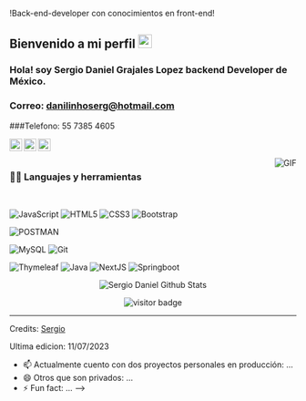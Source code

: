 
!Back-end-developer con conocimientos en front-end!
    
## Bienvenido a mi perfil <img src="https://github.com/TheDudeThatCode/TheDudeThatCode/blob/master/Assets/Earth.gif" width="24px">

### Hola! soy Sergio Daniel Grajales Lopez backend Developer de México.

### Correo: danilinhoserg@hotmail.com

###Telefono: 55 7385 4605

<a href="https://www.linkedin.com/in/sergio-daniel-grajales-lopez-b619a91b0/">
  <img align="left" alt="Sergio Daniel" width="22px" src="https://cdn.jsdelivr.net/npm/simple-icons@v3/icons/linkedin.svg" />
</a>
<a href="https://www.facebook.com/sergio.daniel.94617999">
  <img align="left" alt="Sergio Daniel" width="22px" src="https://cdn.jsdelivr.net/npm/simple-icons@v3/icons/facebook.svg" />
</a>
<a href="https://wa.me/525573854605">
  <img align="left" alt="Sergio Daniel" width="22px" src="https://cdn.jsdelivr.net/npm/simple-icons@v3/icons/whatsapp.svg" />
</a>

<br />
<br />

  <img align="right" alt="GIF" src="https://media.giphy.com/media/836HiJc7pgzy8iNXCn/giphy.gif" />
  
### 👨‍💻 Languajes y herramientas

<br />

![JavaScript](https://img.shields.io/badge/-JavaScript-black?style=flat&logo=javascript)
![HTML5](https://img.shields.io/badge/-HTML5-E34F26?style=flat&logo=html5&logoColor=white&)
![CSS3](https://img.shields.io/badge/-CSS3-1572B6?style=flat&logo=css3&)
![Bootstrap](https://img.shields.io/badge/-Bootstrap-563D7C?style=flat&logo=bootstrap&)

![POSTMAN](https://img.shields.io/badge/-postman-02569B?style=flat&logo=postman&)

![MySQL](https://img.shields.io/badge/-MySQL-black?style=flat&logo=mysql&)
![Git](https://img.shields.io/badge/-Git-black?style=flat&logo=git&) 

![Thymeleaf](https://img.shields.io/badge/-Thymeleaf-white?style=flat&logo=thymeleaf&)
![Java](https://img.shields.io/badge/-Java-red?style=flat&logo=java&) 
![NextJS](https://img.shields.io/badge/-springsecurity-black?style=flat&logo=springsecurity&)
![Springboot](https://img.shields.io/badge/-Springboot-gray?style=flat&logo=springboot&)

<p align='center'>
  <img align="center" src="https://github-readme-stats.vercel.app/api?username=SergioDaniel-G&show_icons=true&title_color=fff&icon_color=79ff97&text_color=efefef&bg_color=24292e" alt="Sergio Daniel Github Stats">
</p>

<p align='center'>
  <img src="https://visitor-badge.glitch.me/badge?page_id=SergioDaniel-G" alt="visitor badge"/>
</p>

-----

Credits: [Sergio](https://github.com/SergioDaniel-G)

Ultima edicion: 11/07/2023
- 📫 Actualmente cuento con dos proyectos personales en producción: ...
- 😄 Otros que son privados: ...
- ⚡ Fun fact: ...
-->
